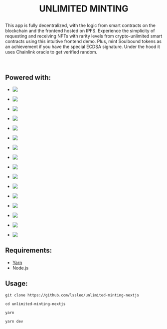 <h1 align='center'>

  UNLIMITED MINTING

</h1>

This app is fully decentralized, with the logic from smart contracts on the blockchain and the frontend hosted on IPFS. Experience the simplicity of requesting and receiving NFTs with rarity levels from crypto-unlimited smart contracts using this intuitive frontend demo. Plus, mint Soulbound tokens as an achievement if you have the special ECDSA signature.
Under the hood it uses Chainlink oracle to get verified random.

</br>

## Powered with:

* <img align="left" src="https://img.shields.io/badge/React-330000?style=for-the-badge&logo=React&logoColor=white" />
</span>

* <img align="left" src="https://img.shields.io/badge/Next.js-660000?style=for-the-badge&logo=next.js&logoColor=white" />
 </span>

* <img align="left" src="https://img.shields.io/badge/OpenSea-800000?style=for-the-badge&logo=OpenSea&logoColor=white" />
 </span>

* <img align="left" src="https://img.shields.io/badge/Ethereum-b30000?style=for-the-badge&logo=ethereum&logoColor=white" />
 </span>

* <img align="left" src="https://img.shields.io/badge/Polygon-cc0000?style=for-the-badge&logo=Polygon&logoColor=white" />
 </span>

* <img align="left" src="https://img.shields.io/badge/Chainlink-cc0000?style=for-the-badge&logo=chainlink&logoColor=white" />
 </span>

 * <img align="left" src="https://img.shields.io/badge/MUI-e60000?style=for-the-badge&logo=MUI&logoColor=white" />
 </span>

* <img align="left" src="https://img.shields.io/badge/NFT-e60000?style=for-the-badge" />
 </span>

* <img align="left" src="https://img.shields.io/badge/IPFS-ff0000?style=for-the-badge&logo=IPFS&logoColor=white" />
</span>

* <img align="left" src="https://img.shields.io/badge/Typescript-ff0000?style=for-the-badge&logo=TypeScript&logoColor=white" />
 </span>

 * <img align="left" src="https://img.shields.io/badge/RainbowKit-ff1a1a?style=for-the-badge" />
 </span>
 
* <img align="left" src="https://img.shields.io/badge/Tailwind-ff1a1a?style=for-the-badge&logo=tailwindcss&logoColor=white" />
 </span>
  
* <img align="left" src="https://img.shields.io/badge/Ethers.js-ff3333?style=for-the-badge" />
 </span>
 
* <img align="left" src="https://img.shields.io/badge/Wagmi-ff3333?style=for-the-badge" />
 </span>
 
* <img align="left" src="https://img.shields.io/badge/WalletConnect-ff4d4d?style=for-the-badge&logo=Walletconnect&logoColor=white" />
 </span>

* <img align="left" src="https://img.shields.io/badge/yarn-ff4d4d?style=for-the-badge&logo=Yarn&logoColor=white" />
 </span>


## Requirements:

- [Yarn](https://yarnpkg.com/getting-started/install)
- Node.js


## Usage:


```
git clone https://github.com/lssleo/unlimited-minting-nextjs
```

```
cd unlimited-minting-nextjs
```

```
yarn
```

```
yarn dev
```


